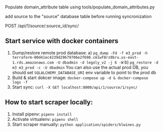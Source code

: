 Populate domain_attribute table using tools/populate_domain_attributes.py

add source to the "source" database table before running syncronization


POST /api/1/source/:source_id/sync/


## Start service with docker containers
1. Dump/restore remote prod database:
    a) `pg_dump -Fd -f m3_prod -h terraform-00d41ec4239d29679706e2f698.cm1wf8rz8bru.us-east-1.rds.amazonaws.com -U dbadmin -d legoly_v2 -j 6 -W`
    b) `pg_restore -d m3 m3_prod -c -U dbadmin`
    You can also use the actual prod DB, you should set `SQLALCHEMY_DATABASE_URI` env variable to point to the prod db
2. Build & start dokcer image: `docker-compose up -d & docker-compose logs -f`
3. Start sync: `curl -X GET localhost:8000/api/1/source/1/sync/`

## How to start scraper locally:
1. Install pipenv: `pipenv install`
2. Activate virtualenv: `pipenv shell`
3. Start scraper manually:
    `python application/spiders/klwines.py`
    
